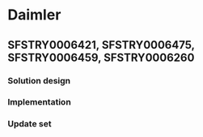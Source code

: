 # Daimler

## SFSTRY0006421, SFSTRY0006475, SFSTRY0006459, SFSTRY0006260

### Solution design

### Implementation

### Update set
